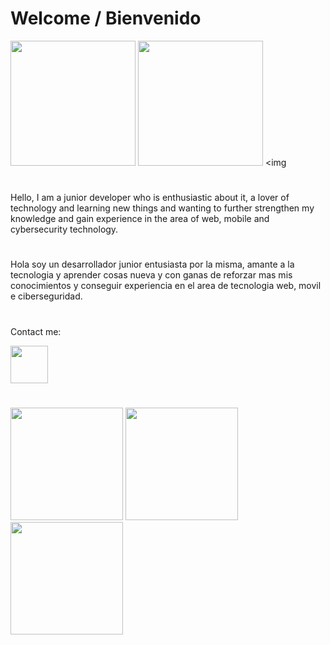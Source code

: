 
<h1>Welcome / Bienvenido</h1>

<img src="https://media.giphy.com/media/y0NFayaBeiWEU/giphy.gif" width="200px"> <img src="https://media.giphy.com/media/bGgsc5mWoryfgKBx1u/giphy.gif" width="200px"> <img 
 
 #

Hello, I am a junior developer who is enthusiastic about it, a lover of technology and learning new things and wanting to further strengthen my knowledge and gain experience in the area of web, mobile and cybersecurity technology.

#

Hola soy un desarrollador junior entusiasta por la misma, amante a la tecnologia y aprender cosas nueva y con ganas de reforzar mas mis conocimientos y conseguir experiencia en el area de tecnologia web, movil e ciberseguridad.

#
Contact me:

<a href="https://www.linkedin.com/in/carlos-jose-linares-rodriguez-650462b0/"><img src="https://cdn-icons-png.flaticon.com/512/174/174857.png" width="60px"></a>

#

<img src="https://brandslogos.com/wp-content/uploads/images/large/java-logo-1.png" width="180px"> <img src="https://upload.wikimedia.org/wikipedia/commons/6/6a/JavaScript-logo.png" width="180px"> <img src="https://encrypted-tbn0.gstatic.com/images?q=tbn:ANd9GcSE3Q0hqa7f5qAOF6mtf_kAsx_3QcHGE53ICA&usqp=CAU" width="180px">




